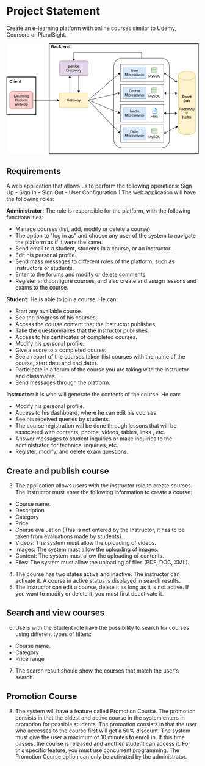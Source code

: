 # Project Statement

Create an e-learning platform with online courses similar to Udemy, Coursera or PluralSight.

![High-level Overview Architecture](https://github.com/mlopez383/spring-boot-practice/blob/develop/misc/MicroserviceArchitecture.png?raw=true)

## Requirements
A web application that allows us to perform the following operations:
Sign Up - Sign In - Sign Out - User Configuration
1.The web application will have the following roles:

**Administrator:** The role is responsible for the platform, with the following functionalities:
- Manage courses (list, add, modify or delete a course).
- The option to "log in as" and choose any user of the system to navigate the platform as if it were the same.
- Send email to a student, students in a course, or an instructor.
- Edit his personal profile.
- Send mass messages to different roles of the platform, such as instructors or students.
- Enter to the forums and modify or delete comments.   
- Register and configure courses, and also create and assign lessons and exams to the course.

**Student:** He is able to join a course. He can: 
- Start any available course.
- See the progress of his courses.
- Access the course content that the instructor publishes.
- Take the questionnaires that the instructor publishes.
- Access to his certificates of completed courses.
- Modify his personal profile.
- Give a score to a completed course.
- See a report of the courses taken (list courses with the name of the course, start date and end date).
- Participate in a forum of the course you are taking with the instructor and classmates.
- Send messages through the platform.

**Instructor:** It is who will generate the contents of the course. He can:
- Modify his personal profile.
- Access to his dashboard, where he can edit his courses.
- See his received queries by students.
- The course registration will be done through lessons that will be associated with contents, photos, videos, tables, links , etc.
- Answer messages to student inquiries or make inquiries to the administrator, for technical inquiries, etc.
- Register, modify, and delete exam questions.

## Create and publish course
3. The application allows users with the instructor role to create courses. The instructor must enter the following information to create a course:
- Course name.
- Description
- Category
- Price
- Course evaluation (This is not entered by the Instructor, it has to be taken from evaluations made by students).
- Videos: The system must allow the uploading of videos.
- Images: The system must allow the uploading of images.
- Content: The system must allow the uploading of contents.
- Files: The system must allow the uploading of files (PDF, DOC, XML).

4. The course has two states active and inactive. The instructor can activate it. A course in active status is displayed in search results.
5. The instructor can edit a course, delete it as long as it is not active. If you want to modify or delete it, you must first deactivate it.

## Search and view courses
6. Users with the Student role have the possibility to search for courses using different types of filters:
- Course name.
- Category
- Price range

7. The search result should show the courses that match the user's search.

## Promotion Course
8. The system will have a feature called Promotion Course. The promotion consists in that the oldest and active course in the system enters in promotion for possible students. The promotion consists in that the user who accesses to the course first will get a 50% discount. The system must give the user a maximum of 10 minutes to enroll in. If this time passes, the course is released and another student can access it. For this specific feature, you must use concurrent programming. The Promotion Course option can only be activated by the administrator.
